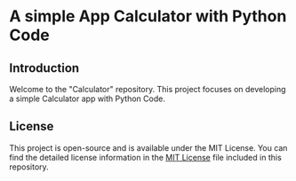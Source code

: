 # A simple App Calculator with Python Code

## Introduction

Welcome to the "Calculator" repository. 
This project focuses on developing a simple Calculator app with Python Code.

## License

This project is open-source and is available under the MIT License. You can find the detailed license information in the [MIT License](LICENSE) file included in this repository.

